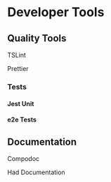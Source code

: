 # Developer Tools

## Quality Tools

TSLint

Prettier

### Tests 

#### Jest Unit

#### e2e Tests

## Documentation

Compodoc

Had Documentation